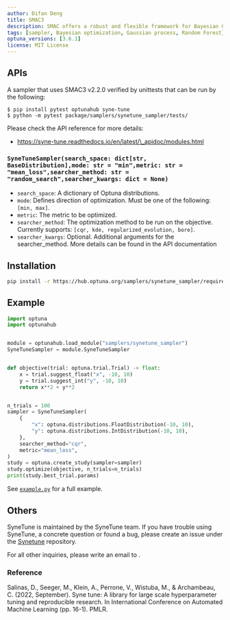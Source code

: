 ```yaml
---
author: Difan Deng
title: SMAC3
description: SMAC offers a robust and flexible framework for Bayesian Optimization to support users in determining well-performing hyperparameter configurations for their (Machine Learning) algorithms, datasets and applications at hand. The main core consists of Bayesian Optimization in combination with an aggressive racing mechanism to efficiently decide which of two configurations performs better.
tags: [sampler, Bayesian optimization, Gaussian process, Random Forest]
optuna_versions: [3.6.1]
license: MIT License
---
```


## APIs

A sampler that uses SMAC3 v2.2.0 verified by unittests that can be run by the following:

```shell
$ pip install pytest optunahub syne-tune
$ python -m pytest package/samplers/synetune_sampler/tests/
```

Please check the API reference for more details:

- https://syne-tune.readthedocs.io/en/latest/\_apidoc/modules.html

### `SyneTuneSampler(search_space: dict[str, BaseDistribution],mode: str = "min",metric: str = "mean_loss",searcher_method: str = "random_search",searcher_kwargs: dict = None)`

- `search_space`: A dictionary of Optuna distributions.
- `mode`: Defines direction of optimization. Must be one of the following: `[min, max]`.
- `metric`: The metric to be optimized.
- `searcher_method`: The optimization method to be run on the objective. Currently supports: `[cqr, kde, regularized_evolution, bore]`.
- `searcher_kwargs`: Optional. Additional arguments for the searcher_method. More details can be found in the API documentation

## Installation

```bash
pip install -r https://hub.optuna.org/samplers/synetune_sampler/requirements.txt
```

## Example

```python
import optuna
import optunahub


module = optunahub.load_module("samplers/synetune_sampler")
SyneTuneSampler = module.SyneTuneSampler


def objective(trial: optuna.trial.Trial) -> float:
    x = trial.suggest_float("x", -10, 10)
    y = trial.suggest_int("y", -10, 10)
    return x**2 + y**2


n_trials = 100
sampler = SyneTuneSampler(
    {
        "x": optuna.distributions.FloatDistribution(-10, 10),
        "y": optuna.distributions.IntDistribution(-10, 10),
    },
    searcher_method="cqr",
    metric="mean_loss",
)
study = optuna.create_study(sampler=sampler)
study.optimize(objective, n_trials=n_trials)
print(study.best_trial.params)
```

See [`example.py`](https://github.com/optuna/optunahub-registry/blob/main/package/samplers/smac_sampler/example.py) for a full example.

## Others

SyneTune is maintained by the SyneTune team. If you have trouble using SyneTune, a concrete question or found a bug, please create an issue under the [Synetune](https://github.com/syne-tune/syne-tune) repository.

For all other inquiries, please write an email to .

### Reference

Salinas, D., Seeger, M., Klein, A., Perrone, V., Wistuba, M., & Archambeau, C. (2022, September). Syne tune: A library for large scale hyperparameter tuning and reproducible research. In International Conference on Automated Machine Learning (pp. 16-1). PMLR.
